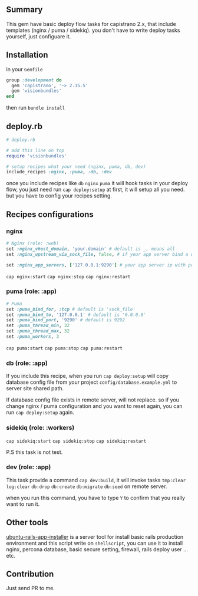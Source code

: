 ## Summary

This gem have basic deploy flow tasks for capistrano 2.x, that include templates (nginx / puma / sidekiq). you don't have to write deploy tasks yourself, just configuare it.

## Installation


in your `Gemfile`

```ruby
group :development do
  gem 'capistrano', '~> 2.15.5'
  gem 'visionbundles'
end
```

then run `bundle install`


## deploy.rb

```ruby
# deploy.rb

# add this line on top
require 'visionbundles'

# setup recipes what your need (nginx, puma, db, dev)
include_recipes :nginx, :puma, :db, :dev
```

once you include recipes like `db` `nginx` `puma` it will hook tasks in your deploy flow, you just need run `cap deploy:setup` at first, it will setup all you need. but you have to config your recipes setting.


## Recipes configurations

### nginx

```ruby
# Nginx (role: :web)
set :nginx_vhost_domain, 'your.domain' # default is _, means all
set :nginx_upstream_via_sock_file, false, # if your app server bind a unix socket file, you need setup to true

set :nginx_app_servers, ['127.0.0.1:9290'] # your app server ip with port
```

`cap nginx:start`
`cap nginx:stop`
`cap nginx:restart`


### puma (role: :app)

```ruby
# Puma
set :puma_bind_for, :tcp # default is 'sock_file'
set :puma_bind_to, '127.0.0.1' # default is '0.0.0.0'
set :puma_bind_port, '9290' # default is 9292
set :puma_thread_min, 32
set :puma_thread_max, 32
set :puma_workers, 3
```

`cap puma:start`
`cap puma:stop`
`cap puma:restart`


### db (role: :app)

If you include this recipe, when you run `cap deploy:setup` will copy database config file from your project `config/database.example.yml` to server site shared path.

If database config file exists in remote server, will not replace. so if you change nginx / puma configuration and you want to reset again, you can run `cap deploy:setup` again.

### sidekiq (role: :workers)

`cap sidekiq:start`
`cap sidekiq:stop`
`cap sidekiq:restart`

P.S this task is not test.


### dev (role: :app)

This task provide a command `cap dev:build`, it will invoke tasks `tmp:clear` `log:clear` `db:drop` `db:create` `db:migrate` `db:seed` on remote server.

when you run this command, you have to type `Y` to confirm that you really want to run it.


## Other tools

[ubuntu-rails-app-installer](https://github.com/afunction/ubuntu-rails-app-installer) is a server tool for install basic rails production environment and this script write on `shellscript`, you can use it to install nginx, percona database, basic secure setting, firewall, rails deploy user ... etc.


## Contribution

Just send PR to me.





